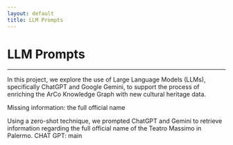 ```yaml
---
layout: default
title: LLM Prompts
---
```


# LLM Prompts


---

In this project, we explore the use of Large Language Models (LLMs), specifically ChatGPT and Google Gemini, to support the process of enriching the ArCo Knowledge Graph with new cultural heritage data.

Missing information: the full official name 

Using a zero-shot technique, we prompted ChatGPT and Gemini to retrieve information regarding the full official name of the Teatro Massimo in Palermo.
CHAT GPT:
main




